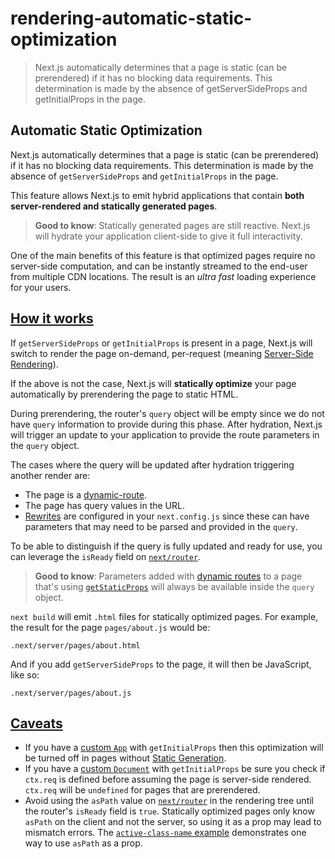 # rendering-automatic-static-optimization

> Next.js automatically determines that a page is static (can be prerendered) if it has no blocking data requirements. This determination is made by the absence of getServerSideProps and getInitialProps in the page.



## Automatic Static Optimization

Next.js automatically determines that a page is static (can be prerendered) if it has no blocking data requirements. This determination is made by the absence of `getServerSideProps` and `getInitialProps` in the page.

This feature allows Next.js to emit hybrid applications that contain **both server-rendered and statically generated pages**.

> **Good to know**: Statically generated pages are still reactive. Next.js will hydrate your application client-side to give it full interactivity.

One of the main benefits of this feature is that optimized pages require no server-side computation, and can be instantly streamed to the end-user from multiple CDN locations. The result is an _ultra fast_ loading experience for your users.

## [How it works](#how-it-works)

If `getServerSideProps` or `getInitialProps` is present in a page, Next.js will switch to render the page on-demand, per-request (meaning [Server-Side Rendering](/docs/pages/building-your-application/rendering/server-side-rendering)).

If the above is not the case, Next.js will **statically optimize** your page automatically by prerendering the page to static HTML.

During prerendering, the router's `query` object will be empty since we do not have `query` information to provide during this phase. After hydration, Next.js will trigger an update to your application to provide the route parameters in the `query` object.

The cases where the query will be updated after hydration triggering another render are:

*   The page is a [dynamic-route](/docs/pages/building-your-application/routing/dynamic-routes).
*   The page has query values in the URL.
*   [Rewrites](/docs/pages/api-reference/config/next-config-js/rewrites) are configured in your `next.config.js` since these can have parameters that may need to be parsed and provided in the `query`.

To be able to distinguish if the query is fully updated and ready for use, you can leverage the `isReady` field on [`next/router`](about:/docs/pages/api-reference/functions/use-router#router-object).

> **Good to know**: Parameters added with [dynamic routes](/docs/pages/building-your-application/routing/dynamic-routes) to a page that's using [`getStaticProps`](/docs/pages/building-your-application/data-fetching/get-static-props) will always be available inside the `query` object.

`next build` will emit `.html` files for statically optimized pages. For example, the result for the page `pages/about.js` would be:

    .next/server/pages/about.html

And if you add `getServerSideProps` to the page, it will then be JavaScript, like so:

    .next/server/pages/about.js

## [Caveats](#caveats)

*   If you have a [custom `App`](/docs/pages/building-your-application/routing/custom-app) with `getInitialProps` then this optimization will be turned off in pages without [Static Generation](/docs/pages/building-your-application/data-fetching/get-static-props).
*   If you have a [custom `Document`](/docs/pages/building-your-application/routing/custom-document) with `getInitialProps` be sure you check if `ctx.req` is defined before assuming the page is server-side rendered. `ctx.req` will be `undefined` for pages that are prerendered.
*   Avoid using the `asPath` value on [`next/router`](about:/docs/pages/api-reference/functions/use-router#router-object) in the rendering tree until the router's `isReady` field is `true`. Statically optimized pages only know `asPath` on the client and not the server, so using it as a prop may lead to mismatch errors. The [`active-class-name` example](https://github.com/vercel/next.js/tree/canary/examples/active-class-name) demonstrates one way to use `asPath` as a prop.
